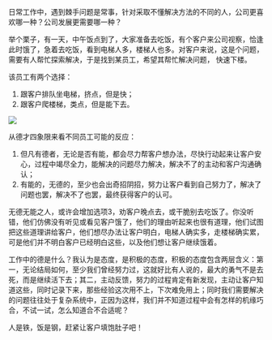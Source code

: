日常工作中，遇到棘手问题是常事，针对采取不懂解决方法的不同的人，公司更喜欢哪一种？公司发展更需要哪一种？

举个栗子，有一天，中午饭点到了，大家准备去吃饭，有个客户来公司视察，恰逢此时饿了，急着去吃饭，看到电梯人多，楼梯人也多。对客户来说，这是个问题，需要有人帮忙探索解决，于是找到某员工，希望其帮忙解决问题， 快速下楼。

该员工有两个选择：

1.  跟客户排队坐电梯，挤点，但是快；
2.  跟客户爬楼梯，类点，但是能下去。

![](https://pic3.zhimg.com/v2-fc6661924c84848b1ee690148252d676_b.jpg)

从德才四象限来看不同员工可能的反应：

1.  但凡有德者，无论是否有能，都会尽力帮客户想办法，尽快行动起来让客户安心，过程中竭尽全力，能解决的问题尽力解决，解决不了的主动和客户沟通确认；
2.  有能的，无德的，至少也会出奇招阴招，努力让客户看到自己努力了，解决了问题也罢，解决不了也罢，最终获得客户的认可。

无德无能之人，或许会增加选项3，劝客户晚点去，或干脆别去吃饭了。你没听错，他们仿佛没有听见或看见客户饿了，他们的理由听起来也很有道理，他们试图把这些道理讲给客户，他们想尽办法让客户明白，电梯人确实多，走楼梯确实累，可是他们并不明白客户已经明白这些，以及他们想让客户继续饿着。

工作中的德是什么？我认为是态度，是积极的态度，积极的态度包含两层含义：第一，无论结局如何，至少我们曾经努力过，这就好比有人说的，最大的勇气不是去死，而是继续活下去；其二，主动反馈，努力的过程肯定有新发现，主动让客户知道这些，同时记录下来，那些经验这次用不上，下次难免用上；同时我们需要解决的问题往往处于复杂系统中，正因为这样，我们并不知道过程中会有怎样的机缘巧合，不试一试，怎么知道合不合适呢？

人是铁，饭是钢，赶紧让客户填饱肚子吧！